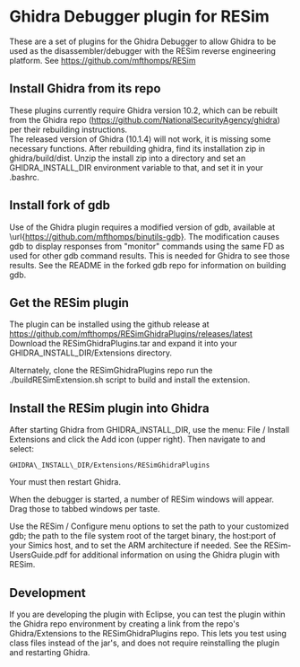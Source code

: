 # Ghidra Debugger plugin for RESim
These are a set of plugins for the Ghidra Debugger to allow Ghidra to be used as the
disassembler/debugger with the RESim reverse engineering platform.
See https://github.com/mfthomps/RESim

## Install Ghidra from its repo
These plugins currently require Ghidra version 10.2, which can be rebuilt
from the Ghidra repo (https://github.com/NationalSecurityAgency/ghidra) per their rebuilding instructions.  
The released version of Ghidra (10.1.4) will not work, it is missing some necessary functions.
After rebuilding ghidra, find its installation zip in ghidra/build/dist.
Unzip the install zip into a directory and set an GHIDRA\_INSTALL\_DIR environment variable to that,
and set it in your .bashrc.

## Install fork of gdb
Use of the Ghidra plugin requires a modified version of gdb, available at
\url{https://github.com/mfthomps/binutils-gdb}.  The modification causes
gdb to display responses from "monitor" commands using the same FD as used
for other gdb command results.  This is needed for Ghidra to see those results.
See the README in the forked gdb repo for information on building gdb.

## Get the RESim plugin
The plugin can be installed using the github release at
https://github.com/mfthomps/RESimGhidraPlugins/releases/latest
Download the RESimGhidraPlugins.tar and expand it into your 
GHIDRA\_INSTALL\_DIR/Extensions directory.

Alternately, clone the RESimGhidraPlugins repo 
run the ./buildRESimExtension.sh script to build and install the extension.

## Install the RESim plugin into Ghidra
After starting Ghidra from GHIDRA\_INSTALL\_DIR, use the menu: File / Install Extensions
and click the Add icon (upper right).  Then navigate to and select:

    GHIDRA\_INSTALL\_DIR/Extensions/RESimGhidraPlugins

Your must then restart Ghidra.

When the debugger is started, a number of RESim windows will appear.  Drag those to tabbed windows 
per taste.

Use the RESim / Configure menu options to set the path to your customized gdb; the path to 
the file system root of the target binary, the host:port of your Simics host, and to set the ARM architecture if needed.
See the RESim-UsersGuide.pdf for additional information on using the Ghidra plugin with RESim.

## Development
If you are developing the plugin with Eclipse, you can test the plugin within the Ghidra repo environment
by creating a link from the repo's Ghidra/Extensions to the RESimGhidraPlugins repo.  This lets you test using class files
instead of the jar's, and does not require reinstalling the plugin and restarting Ghidra.
